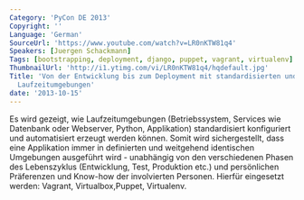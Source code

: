 ```yaml
---
Category: 'PyCon DE 2013'
Copyright: ''
Language: 'German'
SourceUrl: 'https://www.youtube.com/watch?v=LR0nKTW81q4'
Speakers: [Juergen Schackmann]
Tags: [bootstrapping, deployment, django, puppet, vagrant, virtualenv]
ThumbnailUrl: 'http://i1.ytimg.com/vi/LR0nKTW81q4/hqdefault.jpg'
Title: 'Von der Entwicklung bis zum Deployment mit standardisierten und konfigurierbaren
  Laufzeitumgebungen'
date: '2013-10-15'
---
```

Es wird gezeigt, wie Laufzeitumgebungen (Betriebssystem, Services wie Datenbank oder Webserver, Python, Applikation) standardisiert konfiguriert und automatisiert erzeugt werden können. Somit wird sichergestellt, dass eine Applikation immer in definierten und weitgehend identischen Umgebungen ausgeführt wird - unabhängig von den verschiedenen Phasen des Lebenszyklus (Entwicklung, Test, Produktion etc.) und persönlichen Präferenzen und Know-how der involvierten Personen.  Hierfür eingesetzt werden: Vagrant, Virtualbox,Puppet, Virtualenv.
